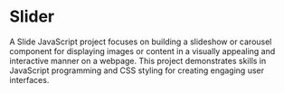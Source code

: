 # Slider
A Slide JavaScript project focuses on building a slideshow or carousel component for displaying images or content in a visually appealing and interactive manner on a webpage.
This project demonstrates skills in JavaScript programming and CSS styling for creating engaging user interfaces.
